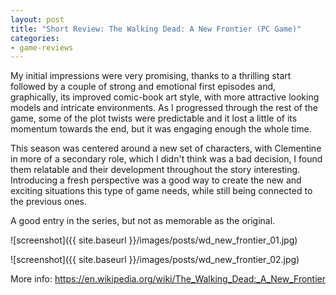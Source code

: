 ```yaml
---
layout: post
title: "Short Review: The Walking Dead: A New Frontier (PC Game)"
categories:
- game-reviews
---
```


<p>
My initial impressions were very promising, thanks to a thrilling start followed by a couple of strong and emotional first episodes and, graphically, its improved comic-book art style, with more attractive looking models and intricate environments. As I progressed through the rest of the game, some of the plot twists were predictable and it lost a little of its momentum towards the end, but it was engaging enough  the whole time.
</p>
<p>
This season was centered around a new set of characters, with Clementine in more of a secondary role, which I didn't think was a bad decision, I found them relatable and their development throughout the story interesting. Introducing a fresh perspective was a good way to create the new and exciting situations this type of game needs, while still being connected to the previous ones.
</p>
<p>
A good entry in the series, but not as memorable as the original.
</p>


![screenshot]({{ site.baseurl }}/images/posts/wd_new_frontier_01.jpg)

![screenshot]({{ site.baseurl }}/images/posts/wd_new_frontier_02.jpg)


<p>More info: <a href="https://en.wikipedia.org/wiki/The_Walking_Dead:_A_New_Frontier">https://en.wikipedia.org/wiki/The_Walking_Dead:_A_New_Frontier</a><p>
